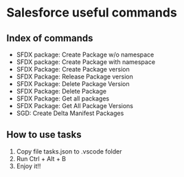 # Salesforce useful commands

## Index of commands

- SFDX package: Create Package w/o namespace
- SFDX package: Create Package with namespace
- SFDX Package: Create Package version
- SFDX Package: Release Package version
- SFDX Package: Delete Package Version
- SFDX Package: Delete Package
- SFDX Package: Get all packages
- SFDX Package: Get All Package Versions
- SGD: Create Delta Manifest Packages

## How to use tasks

1. Copy file tasks.json to .vscode folder
2. Run Ctrl + Alt + B
3. Enjoy it!!
